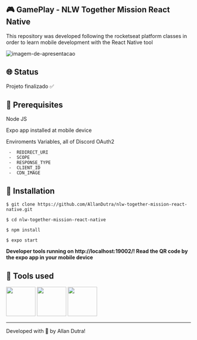 ## 🎮 GamePlay - NLW Together Mission React Native
<p>This repository was developed following the rocketseat platform classes in order to learn mobile development with the React Native tool</p>

![imagem-de-apresentacao](https://ik.imagekit.io/ghmg33v8b/nlw-together-mission-react-native-presentation_8OGgXAJ_3.png?ik-sdk-version=javascript-1.4.3&updatedAt=1657756592970)

## 🌐 Status
<p>Projeto finalizado ✅</p>

## 🧰 Prerequisites
<p>Node JS</p>

<p>Expo app installed at mobile device</p>

Enviroments Variables, all of Discord OAuth2

	 -  REDIRECT_URI
	 -	SCOPE
	 -	RESPONSE_TYPE
	 -	CLIENT_ID
	 -	CDN_IMAGE

## 🔧 Installation
`$ git clone https://github.com/AllanDutra/nlw-together-mission-react-native.git`

`$ cd nlw-together-mission-react-native`

`$ npm install`

`$ expo start`

<strong>Developer tools running on http://localhost:19002/! Read the QR code by the expo app in your mobile device</strong>

## 🔨 Tools used

<div>
<img src="https://cdn.jsdelivr.net/gh/devicons/devicon/icons/react/react-original.svg" width="80" /> 
<img src="https://cdn.jsdelivr.net/gh/devicons/devicon/icons/typescript/typescript-original.svg" width="80" />
<img src="https://ik.imagekit.io/ghmg33v8b/technologies-logos/expo-svgrepo-com_AW_o-Ysw0.svg?ik-sdk-version=javascript-1.4.3&updatedAt=1657839574098" width="80" />
</div>

<hr>

Developed with 💜 by Allan Dutra!
